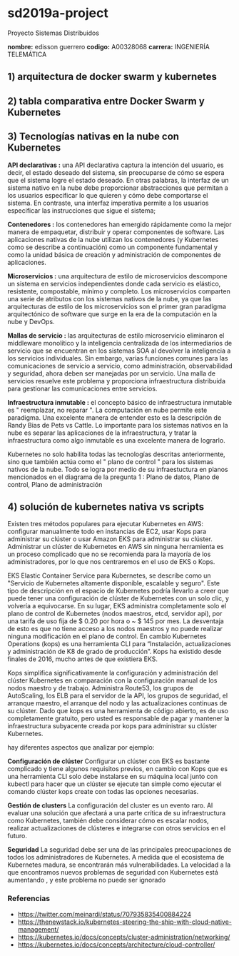 # sd2019a-project
Proyecto Sistemas Distribuidos

**nombre:** edisson guerrero
**codigo:** A00328068
**carrera:** INGENIERÍA TELEMÁTICA


## 1) arquitectura de docker swarm y kubernetes

## 2) tabla comparativa entre Docker Swarm y Kubernetes

## 3) Tecnologías nativas en la nube con Kubernetes

**API declarativas :**  una API declarativa captura la intención del usuario, es decir, el estado deseado del sistema, sin preocuparse de cómo se espera que el sistema logre el estado deseado. En otras palabras, la interfaz de un sistema nativo en la nube debe proporcionar abstracciones que permitan a los usuarios especificar lo que quieren y cómo debe comportarse el sistema. En contraste, una interfaz imperativa permite a los usuarios especificar las instrucciones que sigue el sistema;

**Contenedores :** los contenedores han emergido rápidamente como la mejor manera de empaquetar, distribuir y operar componentes de software. Las aplicaciones nativas de la nube utilizan los contenedores (y Kubernetes como se describe a continuación) como un componente fundamental y como la unidad básica de creación y administración de componentes de aplicaciones.

**Microservicios :** una arquitectura de estilo de microservicios descompone un sistema en servicios independientes donde cada servicio es elástico, resistente, compostable, mínimo y completo. Los microservicios comparten una serie de atributos con los sistemas nativos de la nube, ya que las arquitecturas de estilo de los microservicios son el primer gran paradigma arquitectónico de software que surge en la era de la computación en la nube y DevOps.

**Mallas de servicio :** las arquitecturas de estilo microservicio eliminaron el middleware monolítico y la inteligencia centralizada de los intermediarios de servicio que se encuentran en los sistemas SOA al devolver la inteligencia a los servicios individuales. Sin embargo, varias funciones comunes para las comunicaciones de servicio a servicio, como administración, observabilidad y seguridad, ahora deben ser manejadas por un servicio. Una malla de servicios resuelve este problema y proporciona infraestructura distribuida para gestionar las comunicaciones entre servicios.

**Infraestructura inmutable :** el concepto básico de infraestructura inmutable es " reemplazar, no reparar ". La computación en nube permite este paradigma. Una excelente manera de entender esto es la descripción de Randy Bias de Pets vs Cattle. Lo importante para los sistemas nativos en la nube es separar las aplicaciones de la infraestructura, y tratar la infraestructura como algo inmutable es una excelente manera de lograrlo.

Kubernetes no solo habilita todas las tecnologías descritas anteriormente, sino que también actúa como el " plano de control " para los sistemas nativos de la nube. Todo se logra por medio de su infraestuctura en planos mencionados en el diagrama de la pregunta 1 : Plano de datos, Plano de control, Plano de administración

## 4) solución de kubernetes nativa vs scripts

Existen tres métodos populares para ejecutar Kubernetes en AWS: configurar manualmente todo en instancias de EC2, usar Kops para administrar su clúster o usar Amazon EKS para administrar su clúster. Administrar un clúster de Kubernetes en AWS sin ninguna herramienta es un proceso complicado que no se recomienda para la mayoría de los administradores, por lo que nos centraremos en el uso de EKS o Kops.

EKS Elastic Container Service para Kubernetes, se describe como un "Servicio de Kubernetes altamente disponible, escalable y seguro". Este tipo de descripción en el espacio de Kubernetes podría llevarlo a creer que puede tener una configuración de clúster de Kubernetes con un solo clic, y volvería a equivocarse. En su lugar, EKS administra completamente solo el plano de control de Kubernetes (nodos maestros, etcd, servidor api), por una tarifa de uso fija de $ 0.20 por hora o ~ $ 145 por mes. La desventaja de esto es que no tiene acceso a los nodos maestros y no puede realizar ninguna modificación en el plano de control.
 En cambio Kubernetes Operations (kops) es una herramienta CLI para “Instalación, actualizaciones y administración de K8 de grado de producción”. Kops ha existido desde finales de 2016, mucho antes de que existiera EKS.

Kops simplifica significativamente la configuración y administración del clúster Kubernetes en comparación con la configuración manual de los nodos maestro y de trabajo. Administra Route53, los grupos de AutoScaling, los ELB para el servidor de la API, los grupos de seguridad, el arranque maestro, el arranque del nodo y las actualizaciones continuas de su clúster. Dado que kops es una herramienta de código abierto, es de uso completamente gratuito, pero usted es responsable de pagar y mantener la infraestructura subyacente creada por kops para administrar su clúster Kubernetes.

hay diferentes aspectos que analizar por ejemplo:

**Configuración de clúster** Configurar un clúster con EKS es bastante complicado y tiene algunos requisitos previos, en cambio con Kops que es una herramienta CLI solo debe instalarse en su máquina local junto con kubectl para hacer que un clúster se ejecute tan simple como ejecutar el comando clúster kops create con todas las opciones necesarias.

**Gestión de clusters** La configuración del cluster es un evento raro. Al evaluar una solución que afectará a una parte crítica de su infraestructura como Kubernetes, también debe considerar cómo es escalar nodos, realizar actualizaciones de clústeres e integrarse con otros servicios en el futuro.

**Seguridad** La seguridad debe ser una de las principales preocupaciones de todos los administradores de Kubernetes. A medida que el ecosistema de Kubernetes madura, se encontrarán más vulnerabilidades. La velocidad a la que encontramos nuevos problemas de seguridad con Kubernetes está aumentando , y este problema no puede ser ignorado

### Referencias

* https://twitter.com/meinardi/status/707935835400884224
* https://thenewstack.io/kubernetes-steering-the-ship-with-cloud-native-management/
* https://kubernetes.io/docs/concepts/cluster-administration/networking/
* https://kubernetes.io/docs/concepts/architecture/cloud-controller/




